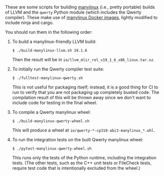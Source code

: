 These are some scripts for building [manylinux][1] (i.e., pretty portable)
builds of LLVM and the `qwerty` Python module (which includes the Qwerty
compiler). These make use of [manylinux Docker images][2], lightly modified to
include ninja and cargo.

You should run them in the following order:

1. To build a manylinux-friendly LLVM build:
   ```
   $ ./build-manylinux-llvm.sh 19.1.6
   ```
   Then the result will be in `io/llvm_mlir_rel_v19_1_6_x86_linux.tar.xz`.

2. To initially run the Qwerty compiler test suite:
   ```
   $ ./fulltest-manylinux-qwerty.sh
   ```
   This is not useful for packaging itself; instead, it is a good thing for CI
   to run to verify that you are not packaging up completely busted code.
   The compilation result of this will be thrown away since we don't want to
   include code for testing in the final wheel.

3. To compile a Qwerty manylinux wheel:
   ```
   $ ./build-manylinux-qwerty-wheel.sh
   ```
   This will produce a wheel at `io/qwerty-*-cp310-abi3-manylinux_*.whl`.

4. To run the integration tests on the built Qwerty manylinux wheel:
   ```
   $ ./pytest-manylinux-qwerty-wheel.sh
   ```
   This runs only the tests of the Python runtime, including the integration
   tests. (The other tests, such as the C++ unit tests or FileCheck tests,
   require test code that is intentionally excluded from the wheel.)

[1]: https://peps.python.org/pep-0600/
[2]: https://github.com/pypa/manylinux/
